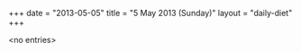 +++
date = "2013-05-05"
title = "5 May 2013 (Sunday)"
layout = "daily-diet"
+++

<p>&lt;no entries&gt;</p>
